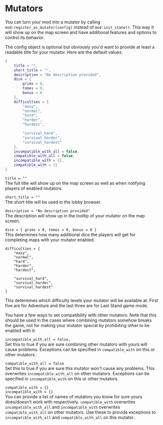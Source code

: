 # Mutators
You can turn your mod into a mutator by calling `mod:register_as_mutator(config)` instead of `mod:init_state()`. This way it will show up on the map screen and have additional features and options to control its behavior.

The config object is optional but obviously you'd want to provide at least a readable title for your mutator. Here are the default values:

```lua
{
	title = "",
	short_title = "",
	description = "No description provided",
	dice = {
		grims = 0,
		tomes = 0,
		bonus = 0
	},
	difficulties = {
		"easy",
		"normal",
		"hard",
		"harder",
		"hardest",

		"survival_hard",
		"survival_harder",
		"survival_hardest"
	},
	incompatible_with_all = false,
	compatible_with_all = false,
	incompatible_with = {},
	compatible_with = {}
}
```

``title = ""``  
The full title will show up on the map screen as well as when notifying players of enabled mutators.

``short_title = ""``  
The short title will be used in the lobby browser.

``description = "No description provided"``  
The description will show up in the tooltip of your mutator on the map screen.

``dice = { grims = 0, tomes = 0, bonus = 0 }``  
This determines how many additional dice the players will get for completing maps with your mutator enabled.

```
difficulties = {
	"easy",
	"normal",
	"hard",
	"harder",
	"hardest",

	"survival_hard",
	"survival_harder",
	"survival_hardest"
}
```
This determines which difficulty levels your mutator will be available at. First five are for Adventure and the last three are for Last Stand game mode.


You have a few ways to set compatibility with other mutators. Note that this should be used in the cases where combining mutators somehow breaks the game, not for making your mutator special by prohibiting other to be enabled with it:

``incompatible_with_all = false,``  
Set this to true if you are sure combining other mutators with yours will cause problems. Exceptions can be specified in `compatible_with` on this or other mutators.

``compatible_with_all = false``  
Set this to true if you are sure this mutator won't cause any problems. This overwrites `incompatible_with_all` on other mutators. Exceptions can be specified in `incompatible_with` on this or other mutators.

``compatible_with = {}``  
``incompatible_with = {}``  
You can provide a list of names of mutators you know for sure yours does/doesn't work with respectively. `compatible_with` overwrites `incompatible_with_all` and `incompatible_with` overwrites `compatible_with_all` on other mutators. Use these to provide exceptions to `incompatible_with_all` and `compatible_with_all` on this mutator.
